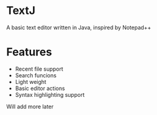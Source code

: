 # TextJ
A basic text editor written in Java, inspired by Notepad++

# Features

- Recent file support
- Search funcions
- Light weight
- Basic editor actions
- Syntax highlighting support

Will add more later
